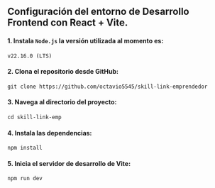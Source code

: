 ## Configuración del entorno de Desarrollo Frontend con React + Vite.

#### 1. Instala `Node.js` la versión utilizada al momento es:
`v22.16.0 (LTS)`

#### 2. Clona el repositorio desde GitHub:
`git clone https://github.com/octavio5545/skill-link-emprendedor`

#### 3. Navega al directorio del proyecto:
`cd skill-link-emp`

#### 4. Instala las dependencias:
`npm install`

#### 5. Inicia el servidor de desarrollo de Vite:
`npm run dev`
